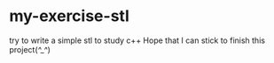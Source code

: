 # my-exercise-stl
try to write a simple stl to study c++
Hope that I can stick to finish this project(*^_^*)
